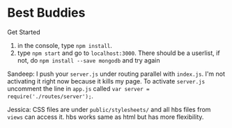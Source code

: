 # Best Buddies 
Get Started 
1. in the console, type `npm install`.
2. type `npm start` and go to `localhost:3000`. There should be a userlist, if not, do `npm install --save mongodb` and try again

Sandeep:
I push your `server.js` under routing parallel with `index.js`. I'm not activating it right now because it kills my page. To activate `server.js` uncomment the line in `app.js` called `var server = require('./routes/server');`. 

Jessica: 
CSS files are under `public/stylesheets/` and all hbs files from `views` can access it. hbs works same as html but has more flexibility.